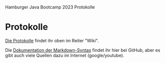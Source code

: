 Hamburger Java Bootcamp 2023 Protokolle

# Protokolle

[Die Protokolle](https://github.com/neuefische/hh-java-23-1/wiki) findet ihr oben im Reiter "Wiki".

Die [Dokumentation der Markdown-Syntax](https://docs.github.com/de/get-started/writing-on-github/getting-started-with-writing-and-formatting-on-github/basic-writing-and-formatting-syntax) findet ihr hier bei GitHub, aber es gibt auch viele Quellen dazu im Internet (google/youtube).
